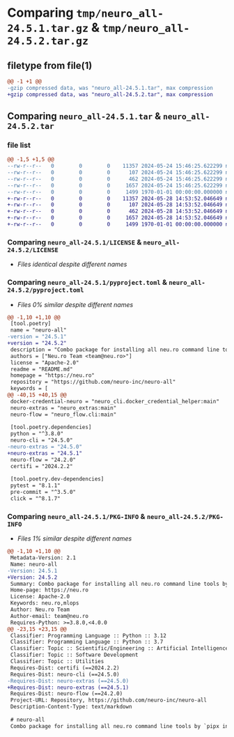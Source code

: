 # Comparing `tmp/neuro_all-24.5.1.tar.gz` & `tmp/neuro_all-24.5.2.tar.gz`

## filetype from file(1)

```diff
@@ -1 +1 @@
-gzip compressed data, was "neuro_all-24.5.1.tar", max compression
+gzip compressed data, was "neuro_all-24.5.2.tar", max compression
```

## Comparing `neuro_all-24.5.1.tar` & `neuro_all-24.5.2.tar`

### file list

```diff
@@ -1,5 +1,5 @@
--rw-r--r--   0        0        0    11357 2024-05-24 15:46:25.622299 neuro_all-24.5.1/LICENSE
--rw-r--r--   0        0        0      107 2024-05-24 15:46:25.622299 neuro_all-24.5.1/README.md
--rw-r--r--   0        0        0      462 2024-05-24 15:46:25.622299 neuro_all-24.5.1/neuro_all/__init__.py
--rw-r--r--   0        0        0     1657 2024-05-24 15:46:25.622299 neuro_all-24.5.1/pyproject.toml
--rw-r--r--   0        0        0     1499 1970-01-01 00:00:00.000000 neuro_all-24.5.1/PKG-INFO
+-rw-r--r--   0        0        0    11357 2024-05-28 14:53:52.046649 neuro_all-24.5.2/LICENSE
+-rw-r--r--   0        0        0      107 2024-05-28 14:53:52.046649 neuro_all-24.5.2/README.md
+-rw-r--r--   0        0        0      462 2024-05-28 14:53:52.046649 neuro_all-24.5.2/neuro_all/__init__.py
+-rw-r--r--   0        0        0     1657 2024-05-28 14:53:52.046649 neuro_all-24.5.2/pyproject.toml
+-rw-r--r--   0        0        0     1499 1970-01-01 00:00:00.000000 neuro_all-24.5.2/PKG-INFO
```

### Comparing `neuro_all-24.5.1/LICENSE` & `neuro_all-24.5.2/LICENSE`

 * *Files identical despite different names*

### Comparing `neuro_all-24.5.1/pyproject.toml` & `neuro_all-24.5.2/pyproject.toml`

 * *Files 0% similar despite different names*

```diff
@@ -1,10 +1,10 @@
 [tool.poetry]
 name = "neuro-all"
-version = "24.5.1"
+version = "24.5.2"
 description = "Combo package for installing all neu.ro command line tools by 'pipx install neuro-all' command"
 authors = ["Neu.ro Team <team@neu.ro>"]
 license = "Apache-2.0"
 readme = "README.md"
 homepage = "https://neu.ro"
 repository = "https://github.com/neuro-inc/neuro-all"
 keywords = [
@@ -40,15 +40,15 @@
 docker-credential-neuro = "neuro_cli.docker_credential_helper:main"
 neuro-extras = "neuro_extras:main"
 neuro-flow = "neuro_flow.cli:main"
 
 [tool.poetry.dependencies]
 python = "^3.8.0"
 neuro-cli = "24.5.0"
-neuro-extras = "24.5.0"
+neuro-extras = "24.5.1"
 neuro-flow = "24.2.0"
 certifi = "2024.2.2"
 
 [tool.poetry.dev-dependencies]
 pytest = "8.1.1"
 pre-commit = "^3.5.0"
 click = "^8.1.7"
```

### Comparing `neuro_all-24.5.1/PKG-INFO` & `neuro_all-24.5.2/PKG-INFO`

 * *Files 1% similar despite different names*

```diff
@@ -1,10 +1,10 @@
 Metadata-Version: 2.1
 Name: neuro-all
-Version: 24.5.1
+Version: 24.5.2
 Summary: Combo package for installing all neu.ro command line tools by 'pipx install neuro-all' command
 Home-page: https://neu.ro
 License: Apache-2.0
 Keywords: neu.ro,mlops
 Author: Neu.ro Team
 Author-email: team@neu.ro
 Requires-Python: >=3.8.0,<4.0.0
@@ -23,15 +23,15 @@
 Classifier: Programming Language :: Python :: 3.12
 Classifier: Programming Language :: Python :: 3.7
 Classifier: Topic :: Scientific/Engineering :: Artificial Intelligence
 Classifier: Topic :: Software Development
 Classifier: Topic :: Utilities
 Requires-Dist: certifi (==2024.2.2)
 Requires-Dist: neuro-cli (==24.5.0)
-Requires-Dist: neuro-extras (==24.5.0)
+Requires-Dist: neuro-extras (==24.5.1)
 Requires-Dist: neuro-flow (==24.2.0)
 Project-URL: Repository, https://github.com/neuro-inc/neuro-all
 Description-Content-Type: text/markdown
 
 # neuro-all
 Combo package for installing all neu.ro command line tools by `pipx install neuro-all` command
```

